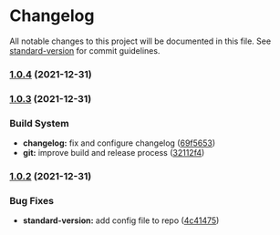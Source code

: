 # Changelog

All notable changes to this project will be documented in this file. See [standard-version](https://github.com/conventional-changelog/standard-version) for commit guidelines.

### [1.0.4](https://github.com/JulianVallee/animated-greetings/compare/v1.0.3...v1.0.4) (2021-12-31)


### [1.0.3](https://github.com/JulianVallee/animated-greetings/compare/v1.0.2...v1.0.3) (2021-12-31)


### Build System

* **changelog:** fix and configure changelog ([69f5653](https://github.com/JulianVallee/animated-greetings/commits/69f5653ccfdc22e5218ee1f6280b8d20ac82e762))
* **git:** improve build and release process ([32112f4](https://github.com/JulianVallee/animated-greetings/commits/32112f4bee14c5feaaa3de95da551d0960f7779e))

### [1.0.2](https://github.com/JulianVallee/animated-greetings/compare/v1.0.1...v1.0.2) (2021-12-31)


### Bug Fixes

* **standard-version:** add config file to repo ([4c41475](https://github.com/JulianVallee/animated-greetings/commits/4c414751cfe18266c74574cff450f02782af93a9))